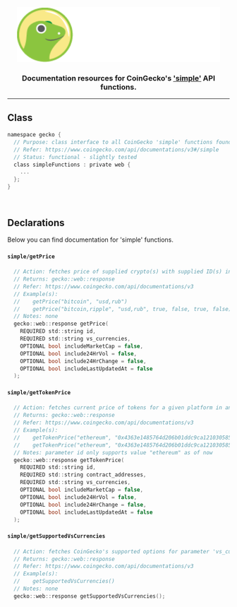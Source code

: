 <p align="center">
  <img width="460" height="125" src="/images/coingecko.jpg">
</p>
<h3 align="center">Documentation resources for CoinGecko's <a href="https://www.coingecko.com/api/documentations/v3#/simple">'simple'</a> API functions.</h3>
<hr>

<h2>Class</h2>

```c
namespace gecko {
  // Purpose: class interface to all CoinGecko 'simple' functions found below
  // Refer: https://www.coingecko.com/api/documentations/v3#/simple
  // Status: functional - slightly tested
  class simpleFunctions : private web {
    ...
  };
}
```

<br>

<h2>Declarations</h2>
<p>Below you can find documentation for 'simple' functions.</p>

<h4><code>simple/getPrice</code></h4>

```c
  // Action: fetches price of supplied crypto(s) with supplied ID(s) in the supplied vs_currency or currencies
  // Returns: gecko::web::response
  // Refer: https://www.coingecko.com/api/documentations/v3
  // Example(s):
  //    getPrice("bitcoin", "usd,rub")
  //    getPrice("bitcoin,ripple", "usd,rub", true, false, true, false)
  // Notes: none
  gecko::web::response getPrice(
  	REQUIRED std::string id,
	REQUIRED std::string vs_currencies,
	OPTIONAL bool includeMarketCap = false,
	OPTIONAL bool include24HrVol = false,
	OPTIONAL bool include24HrChange = false,
	OPTIONAL bool includeLastUpdatedAt = false
  );
```

<h4><code>simple/getTokenPrice</code></h4>

```c
  // Action: fetches current price of tokens for a given platform in any other currency that you need (using contract addresses)
  // Returns: gecko::web::response
  // Refer: https://www.coingecko.com/api/documentations/v3
  // Example(s):
  //    getTokenPrice("ethereum", "0x4363e1485764d206b01ddc9ca121030585259f6f", "usd")
  //    getTokenPrice("ethereum", "0x4363e1485764d206b01ddc9ca121030585259f6f", "usd", true, false, true, false)
  // Notes: parameter id only supports value "ethereum" as of now
  gecko::web::response getTokenPrice(
	REQUIRED std::string id,
	REQUIRED std::string contract_addresses,
	REQUIRED std::string vs_currencies,
	OPTIONAL bool includeMarketCap = false,
	OPTIONAL bool include24HrVol = false,
	OPTIONAL bool include24HrChange = false,
	OPTIONAL bool includeLastUpdatedAt = false
  );
```

<h4><code>simple/getSupportedVsCurrencies</code></h4>

```c
  // Action: fetches CoinGecko's supported options for parameter 'vs_currencies'
  // Returns: gecko::web::response
  // Refer: https://www.coingecko.com/api/documentations/v3
  // Example(s):
  //    getSupportedVsCurrencies()
  // Notes: none
  gecko::web::response getSupportedVsCurrencies();
```
